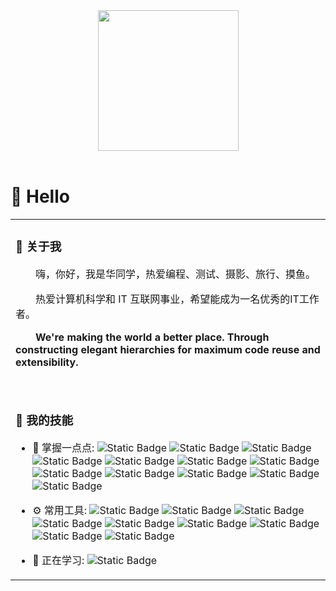 <div align="center">

<!-- knock code pictures 敲代码的图片 -->
  <picture>
    <source media="(prefers-color-scheme: dark)" srcset="https://cdn.jsdelivr.net/gh/sun0225SUN/sun0225SUN/assets/images/coding.gif" />
    <source media="(prefers-color-scheme: light)" srcset="https://cdn.jsdelivr.net/gh/sun0225SUN/sun0225SUN/assets/images/developer.svg" height="225px" />
    <img src="https://cdn.jsdelivr.net/gh/sun0225SUN/sun0225SUN/assets/images/coding.gif" />
  </picture>
  
  <!-- for beauty 留个空行好看点 -->
  <div>&nbsp;</div>
</div>

#  🙋 Hello
<div align="center">
<table>
<tr><td>

### 🤺 关于我
<p>&emsp;&emsp;嗨，你好，我是华同学，热爱编程、测试、摄影、旅行、摸鱼。</p>
<p>&emsp;&emsp;热爱计算机科学和 IT 互联网事业，希望能成为一名优秀的IT工作者。</p>
<p>&emsp;&emsp;<strong>We're making the world a better place. Through constructing elegant hierarchies for maximum code reuse and extensibility.</strong></p>
<div>&nbsp;</div>
</td></tr>

<tr><td>

### 🏢 我的技能
- 🚀 掌握一点点:
  ![Static Badge](https://img.shields.io/badge/Python-3776AB?style=flat&logo=python&logoColor=white)
  ![Static Badge](https://img.shields.io/badge/Vue.js-35495E?style=flat&logo=vuedotjs&logoColor=4FC08D)
  ![Static Badge](https://img.shields.io/badge/Shell-2CA5E0?style=flat&logo=shell&logoColor=white)
  ![Static Badge](https://img.shields.io/badge/Npm-663399?style=flat&logo=npm&logoColor=white)
  ![Static Badge](https://img.shields.io/badge/Node.js-43853D?style=flat&logo=Node.js&logoColor=white)
  ![Static Badge](https://img.shields.io/badge/TypeScript-007ACC?style=flat&logo=TypeScript&logoColor=white)
  ![Static Badge](https://img.shields.io/badge/JavaScript-323330?style=flat&logo=JavaScript&logoColor=F7DF1E)
  ![Static Badge](https://img.shields.io/badge/HTML5-E34F26?style=flat&logo=HTML5&logoColor=white)
  ![Static Badge](https://img.shields.io/badge/CSS3-1572B6?style=flat&logo=CSS3&logoColor=white)
  ![Static Badge](https://img.shields.io/badge/PHP-777BB4?style=flat&logo=PHP&logoColor=white)
  ![Static Badge](https://img.shields.io/badge/MySQL-00000F?style=flat&logo=MySQL&logoColor=white)
  ![Static Badge](https://img.shields.io/badge/Linux-FCC624?style=flat&logo=linux&logoColor=black)

- ⚙️ 常用工具:
  ![Static Badge](https://img.shields.io/badge/PyCharm-000000?style=flat&logo=PyCharm&logoColor=white)
  ![Static Badge](https://img.shields.io/badge/Git-E44C30?style=flat&logo=git&logoColor=white)
  ![Static Badge](https://img.shields.io/badge/GitHub-100000?style=flat&logo=github&logoColor=white)
  ![Static Badge](https://img.shields.io/badge/VS_Code-0078D4?style=flat&logoColor=white)
  ![Static Badge](https://img.shields.io/badge/Visual_Studio-5C2D91?style=flat&logoColor=white)
  ![Static Badge](https://img.shields.io/badge/WebStorm-000000?style=flat&logo=WebStorm&logoColor=white)
  ![Static Badge](https://img.shields.io/badge/IntelliJ_IDEA-000000?style=flat&logo=intellijidea&logoColor=white)
  ![Static Badge](https://img.shields.io/badge/Postman-D83B01?style=flat&logo=postman&logoColor=white)
  ![Static Badge](https://img.shields.io/badge/Notepad%2B%2B-90E59A?style=flat&logo=Notepad%2B%2B&logoColor=black)

- 🌱 正在学习:
  ![Static Badge](https://img.shields.io/badge/React_Native-20232A?style=flat&logo=React&logoColor=61DAFB)

</td></tr>
</table>  
</div>
